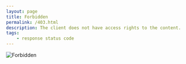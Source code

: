 ```yaml
---
layout: page
title: Forbidden
permalink: /403.html
description: The client does not have access rights to the content.
tags:
    - response status code
---
```


![Forbidden](/assets/img/response_code/403Forbidden.png "The client does not have access rights to the content.
that is, it is unauthorized, so the server is refusing to give the requested resource.
Unlike 401 Unauthorized, the client's identity is known to the server.")

